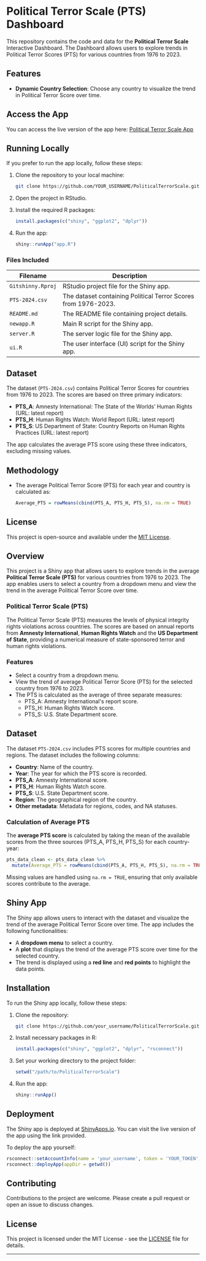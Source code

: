 
# Political Terror Scale (PTS) Dashboard

This repository contains the code and data for the **Political Terror Scale** Interactive Dashboard. The Dashboard allows users to explore trends in Political Terror Scores (PTS) for various countries from 1976 to 2023. 

## Features

- **Dynamic Country Selection**: Choose any country to visualize the trend in Political Terror Score over time.

## Access the App

You can access the live version of the app here: [Political Terror Scale App](https://mohsnmonji.shinyapps.io/Political_Terror_Scale/)

## Running Locally

If you prefer to run the app locally, follow these steps:

1. Clone the repository to your local machine:

    ```bash
    git clone https://github.com/YOUR_USERNAME/PoliticalTerrorScale.git
    ```

2. Open the project in RStudio.
3. Install the required R packages:

    ```r
    install.packages(c("shiny", "ggplot2", "dplyr"))
    ```

4. Run the app:

    ```r
    shiny::runApp("app.R")
    ```

### Files Included

| Filename         | Description                                 |
|------------------|---------------------------------------------|
| `Gitshinny.Rproj`| RStudio project file for the Shiny app.      |
| `PTS-2024.csv`   | The dataset containing Political Terror Scores from 1976-2023. |
| `README.md`      | The README file containing project details.  |
| `newapp.R`       | Main R script for the Shiny app.|
| `server.R`       | The server logic file for the Shiny app.     |
| `ui.R`           | The user interface (UI) script for the Shiny app. |


## Dataset

The dataset (`PTS-2024.csv`) contains Political Terror Scores for countries from 1976 to 2023. The scores are based on three primary indicators:

- **PTS_A**: Amnesty International: The State of the Worlds’ Human Rights (URL: latest report)
- **PTS_H**: Human Rights Watch: World Report (URL: latest report)
- **PTS_S**: US Department of State: Country Reports on Human Rights Practices (URL: latest report)

The app calculates the average PTS score using these three indicators, excluding missing values.

## Methodology

- The average Political Terror Score (PTS) for each year and country is calculated as:

    ```r
    Average_PTS = rowMeans(cbind(PTS_A, PTS_H, PTS_S), na.rm = TRUE)
    ```

## License

This project is open-source and available under the [MIT License](LICENSE).



## Overview

This project is a Shiny app that allows users to explore  trends in the average **Political Terror Scale (PTS)** for various countries from 1976 to 2023. The app enables users to select a country from a dropdown menu and view the trend in the average Political Terror Score over time.

### Political Terror Scale (PTS)

The Political Terror Scale (PTS) measures the levels of physical integrity rights violations across countries. The scores are based on annual reports from **Amnesty International**, **Human Rights Watch** and the **US Department of State**, providing a numerical measure of state-sponsored terror and human rights violations.

### Features

- Select a country from a dropdown menu.
- View the trend of average Political Terror Score (PTS) for the selected country from 1976 to 2023.
- The PTS is calculated as the average of three separate measures:
  - PTS_A: Amnesty International's report score.
  - PTS_H: Human Rights Watch score.
  - PTS_S: U.S. State Department score.

## Dataset

The dataset `PTS-2024.csv` includes PTS scores for multiple countries and regions. The dataset includes the following columns:

- **Country**: Name of the country.
- **Year**: The year for which the PTS score is recorded.
- **PTS_A**: Amnesty International score.
- **PTS_H**: Human Rights Watch score.
- **PTS_S**: U.S. State Department score.
- **Region**: The geographical region of the country.
- **Other metadata**: Metadata for regions, codes, and NA statuses.

### Calculation of Average PTS

The **average PTS score** is calculated by taking the mean of the available scores from the three sources (PTS_A, PTS_H, PTS_S) for each country-year:

```r
pts_data_clean <- pts_data_clean %>%
  mutate(Average_PTS = rowMeans(cbind(PTS_A, PTS_H, PTS_S), na.rm = TRUE))
```

Missing values are handled using `na.rm = TRUE`, ensuring that only available scores contribute to the average.

## Shiny App

The Shiny app allows users to interact with the dataset and visualize the trend of the average Political Terror Score over time. The app includes the following functionalities:

- A **dropdown menu** to select a country.
- A **plot** that displays the trend of the average PTS score over time for the selected country.
- The trend is displayed using a **red line** and **red points** to highlight the data points.

## Installation

To run the Shiny app locally, follow these steps:

1. Clone the repository:
   ```bash
   git clone https://github.com/your_username/PoliticalTerrorScale.git
   ```

2. Install necessary packages in R:
   ```r
   install.packages(c("shiny", "ggplot2", "dplyr", "rsconnect"))
   ```

3. Set your working directory to the project folder:
   ```r
   setwd("/path/to/PoliticalTerrorScale")
   ```

4. Run the app:
   ```r
   shiny::runApp()
   ```

## Deployment

The Shiny app is deployed at [ShinyApps.io](https://YOUR_APP_LINK). You can visit the live version of the app using the link provided.

To deploy the app yourself:
```r
rsconnect::setAccountInfo(name = 'your_username', token = 'YOUR_TOKEN', secret = 'YOUR_SECRET')
rsconnect::deployApp(appDir = getwd())
```

## Contributing

Contributions to the project are welcome. Please create a pull request or open an issue to discuss changes.

## License

This project is licensed under the MIT License - see the [LICENSE](LICENSE) file for details.

---
